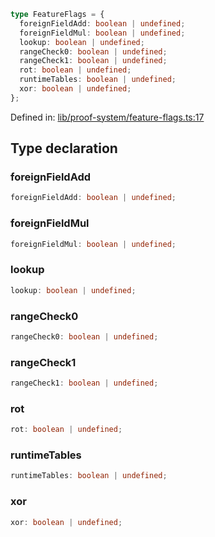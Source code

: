 ```ts
type FeatureFlags = {
  foreignFieldAdd: boolean | undefined;
  foreignFieldMul: boolean | undefined;
  lookup: boolean | undefined;
  rangeCheck0: boolean | undefined;
  rangeCheck1: boolean | undefined;
  rot: boolean | undefined;
  runtimeTables: boolean | undefined;
  xor: boolean | undefined;
};
```

Defined in: [lib/proof-system/feature-flags.ts:17](https://github.com/o1-labs/o1js/blob/89b7d1522af805d6d4c45a96d7a9cbc29a457aec/src/lib/proof-system/feature-flags.ts#L17)

## Type declaration

### foreignFieldAdd

```ts
foreignFieldAdd: boolean | undefined;
```

### foreignFieldMul

```ts
foreignFieldMul: boolean | undefined;
```

### lookup

```ts
lookup: boolean | undefined;
```

### rangeCheck0

```ts
rangeCheck0: boolean | undefined;
```

### rangeCheck1

```ts
rangeCheck1: boolean | undefined;
```

### rot

```ts
rot: boolean | undefined;
```

### runtimeTables

```ts
runtimeTables: boolean | undefined;
```

### xor

```ts
xor: boolean | undefined;
```
